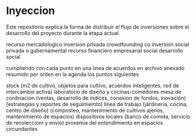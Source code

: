 # Inyeccion
Este repositorio explica la forma de distribuir el flujo de inversiones sobre el desarrollo del proyecto durante la etapa actual.

recurso mercadologico
inversion privada
crowdfounding
co inversion social privada o gubernamental
recurso financiero empresarial social 
desarrollo social

cumpliendo con cada punto en una linea de acuerdos en archivo anexado
resumido por orden en la agenda los puntos siguientes

stock (m2 de cultivo, objetos para cultivo, acuerdos inteligentes, red de intercambio activa)
laboratorio de diseño y cocinas-comedores
mesa de cordinacion (ventas, desarrollo de indices, conexion de fondos, inovación) (estrategias y reportes de seguimiemto)
linea de trabajo (jardineria, cocina, centro de diseño) (composteo, mantenimiento de cultivos ajenos, mantenimiento de espacios)
dispositivos locales (banco de comida, servicio de recolecciom y envio)
proxemia del entendimiento en espacios circundantes















